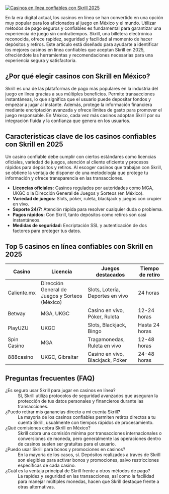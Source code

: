 [![Casinos en línea confiables con Skrill 2025](https://123-caf.pages.dev/gitsignup.png)](https://vrmoo.ru/Bt82HjjY)

<p>En la era digital actual, los casinos en línea se han convertido en una opción muy popular para los aficionados al juego en México y el mundo. Utilizar métodos de pago seguros y confiables es fundamental para garantizar una experiencia de juego sin contratiempos. Skrill, una billetera electrónica reconocida, ofrece rapidez, seguridad y facilidad al momento de hacer depósitos y retiros. Este artículo está diseñado para ayudarte a identificar los mejores casinos en línea confiables que aceptan Skrill en 2025, ofreciéndote las herramientas y recomendaciones necesarias para una experiencia segura y satisfactoria.</p>  <h2>¿Por qué elegir casinos con Skrill en México?</h2> <p>Skrill es una de las plataformas de pago más populares en la industria del juego en línea gracias a sus múltiples beneficios. Permite transacciones instantáneas, lo que significa que el usuario puede depositar fondos y empezar a jugar al instante. Además, protege la información financiera mediante encriptación avanzada y ofrece límites de gasto para promover el juego responsable. En México, cada vez más casinos adoptan Skrill por su integración fluida y la confianza que genera en los usuarios.</p>  <h2>Características clave de los casinos confiables con Skrill en 2025</h2> <p>Un casino confiable debe cumplir con ciertos estándares como licencias oficiales, variedad de juegos, atención al cliente eficiente y procesos rápidos para depósitos y retiros. Al escoger casinos que trabajan con Skrill, se obtiene la ventaja de disponer de una metodología que protege tu información y ofrece transparencia en las transacciones.</p>  <ul>   <li><strong>Licencias oficiales:</strong> Casinos regulados por autoridades como MGA, UKGC o la Dirección General de Juegos y Sorteos (en México).</li>   <li><strong>Variedad de juegos:</strong> Slots, póker, ruleta, blackjack y juegos con crupier en vivo.</li>   <li><strong>Soporte 24/7:</strong> Atención rápida para resolver cualquier duda o problema.</li>   <li><strong>Pagos rápidos:</strong> Con Skrill, tanto depósitos como retiros son casi instantáneos.</li>   <li><strong>Medidas de seguridad:</strong> Encriptación SSL y autenticación de dos factores para proteger tus datos.</li> </ul>  <h2>Top 5 casinos en línea confiables con Skrill en 2025</h2> <table>   <thead>     <tr>       <th>Casino</th>       <th>Licencia</th>       <th>Juegos destacados</th>       <th>Tiempo de retiro</th>     </tr>   </thead>   <tbody>     <tr>       <td>Caliente.mx</td>       <td>Dirección General de Juegos y Sorteos (México)</td>       <td>Slots, Lotería, Deportes en vivo</td>       <td>24 horas</td>     </tr>     <tr>       <td>Betway</td>       <td>MGA, UKGC</td>       <td>Casino en vivo, Póker, Ruleta</td>       <td>12-24 horas</td>     </tr>     <tr>       <td>PlayUZU</td>       <td>UKGC</td>       <td>Slots, Blackjack, Bingo</td>       <td>Hasta 24 horas</td>     </tr>     <tr>       <td>Spin Casino</td>       <td>MGA</td>       <td>Tragamonedas, Ruleta en vivo</td>       <td>12-48 horas</td>     </tr>     <tr>       <td>888casino</td>       <td>UKGC, Gibraltar</td>       <td>Casino en vivo, Blackjack, Póker</td>       <td>24-48 horas</td>     </tr>   </tbody> </table>  <h2>Preguntas frecuentes (FAQ)</h2> <dl>   <dt>¿Es seguro usar Skrill para jugar en casinos en línea?</dt>   <dd>Sí, Skrill utiliza protocolos de seguridad avanzados que aseguran la protección de tus datos personales y financieros durante las transacciones.</dd>      <dt>¿Puedo retirar mis ganancias directo a mi cuenta Skrill?</dt>   <dd>La mayoría de los casinos confiables permiten retiros directos a tu cuenta Skrill, usualmente con tiempos rápidos de procesamiento.</dd>      <dt>¿Qué comisiones cobra Skrill en México?</dt>   <dd>Skrill cobra una comisión mínima por transacciones internacionales o conversiones de moneda, pero generalmente las operaciones dentro de casinos suelen ser gratuitas para el usuario.</dd>      <dt>¿Puedo usar Skrill para bonos y promociones en casinos?</dt>   <dd>En la mayoría de los casos, sí. Depósitos realizados a través de Skrill son elegibles para activar bonos y promociones, salvo restricciones específicas de cada casino.</dd>      <dt>¿Cuál es la ventaja principal de Skrill frente a otros métodos de pago?</dt>   <dd>La rapidez y seguridad en las transacciones, así como la facilidad para manejar múltiples monedas, hacen que Skrill destaque frente a otras alternativas.</dd> </dl>